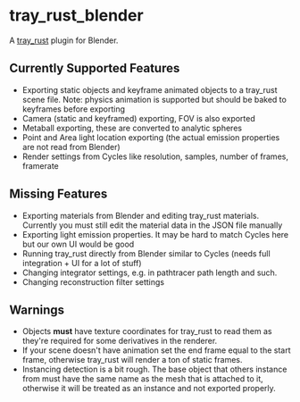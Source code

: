 # tray\_rust\_blender

A [tray\_rust](https://github.com/Twinklebear/tray_rust) plugin for Blender.

## Currently Supported Features

- Exporting static objects and keyframe animated objects to a tray_rust scene file. Note: physics animation is supported but should be baked to keyframes before exporting
- Camera (static and keyframed) exporting, FOV is also exported
- Metaball exporting, these are converted to analytic spheres
- Point and Area light location exporting (the actual emission properties are not read from Blender)
- Render settings from Cycles like resolution, samples, number of frames, framerate

## Missing Features

- Exporting materials from Blender and editing tray_rust materials. Currently you must still edit the material data in the JSON file manually
- Exporting light emission properties. It may be hard to match Cycles here but our own UI would be good
- Running tray_rust directly from Blender similar to Cycles (needs full integration + UI for a lot of stuff)
- Changing integrator settings, e.g. in pathtracer path length and such.
- Changing reconstruction filter settings

## Warnings

- Objects **must** have texture coordinates for tray_rust to read them as they're required for some derivatives in the renderer.
- If your scene doesn't have animation set the end frame equal to the start frame, otherwise tray_rust will render a ton of static frames.
- Instancing detection is a bit rough. The base object that others instance from must have the same name as the mesh that is attached to it, otherwise it will be treated as an instance and not exported properly.

